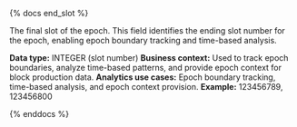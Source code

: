 {% docs end_slot %}

The final slot of the epoch. This field identifies the ending slot number for the epoch, enabling epoch boundary tracking and time-based analysis.

**Data type:** INTEGER (slot number)
**Business context:** Used to track epoch boundaries, analyze time-based patterns, and provide epoch context for block production data.
**Analytics use cases:** Epoch boundary tracking, time-based analysis, and epoch context provision.
**Example:** 123456789, 123456800

{% enddocs %} 